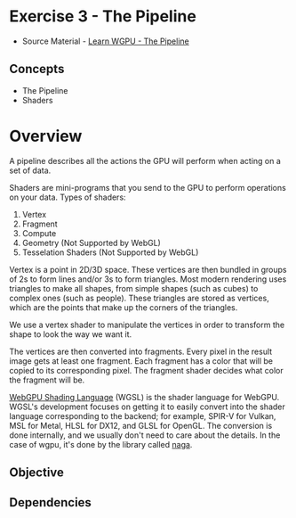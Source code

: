 # Exercise 3 - The Pipeline
* Source Material - [Learn WGPU - The Pipeline](https://sotrh.github.io/learn-wgpu/beginner/tutorial3-pipeline/#what-s-a-pipeline)
## Concepts
- The Pipeline
- Shaders
# Overview
A pipeline describes all the actions the GPU will perform when acting on a set of data. 

Shaders are mini-programs that you send to the GPU to perform operations on your data.
Types of shaders:
  1. Vertex
  2. Fragment
  3. Compute
  4. Geometry (Not Supported by WebGL)
  5. Tesselation Shaders (Not Supported by WebGL)

Vertex is a point in 2D/3D space. These vertices are then bundled in groups of 2s to form lines and/or 3s to form triangles. Most modern rendering uses triangles to make all shapes, from simple shapes (such as cubes) to complex ones (such as people). These triangles are stored as vertices, which are the points that make up the corners of the triangles.

We use a vertex shader to manipulate the vertices in order to transform the shape to look the way we want it.

The vertices are then converted into fragments. Every pixel in the result image gets at least one fragment. Each fragment has a color that will be copied to its corresponding pixel. The fragment shader decides what color the fragment will be.

[WebGPU Shading Language](https://www.w3.org/TR/WGSL/) (WGSL) is the shader language for WebGPU. WGSL's development focuses on getting it to easily convert into the shader language corresponding to the backend; for example, SPIR-V for Vulkan, MSL for Metal, HLSL for DX12, and GLSL for OpenGL. The conversion is done internally, and we usually don't need to care about the details. In the case of wgpu, it's done by the library called [naga](https://github.com/gfx-rs/naga).
## Objective


## Dependencies